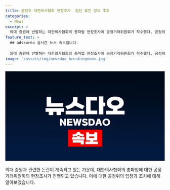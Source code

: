 ```yaml
---
title: 공정위 대한의사협회 현장조사  집단 휴진 강요 조회
categories:
  - News
excerpt: >
  의대 증원에 반발하는 대한의사협회의 총파업 현장조사에 공정거래위원회가 착수했다. 공정위는 집단 휴진과 관련된 법 위반 여부를 신속히 검토하고, 확인 시 엄정 대응할 예정이라고 밝혔다.
feature_text: >
  ## adskorea 실시간 뉴스 속보입니다.

  의대 증원에 반발하는 대한의사협회의 총파업 현장조사에 공정거래위원회가 착수했다. 공정위는 집단 휴진과 관련된 법 위반 여부를 신속히 검토하고, 확인 시 엄정 대응할 예정이라고 밝혔다.
image: '/assets/img/newsdao_breakingnews.jpg'
---
```


<p><img src="/assets/img/newsdao_breakingnews.jpg" alt="adskorea 속보" /></p>

<p>의대 증원과 관련한 논란이 계속되고 있는 가운데, 대한의사협회의 총파업에 대한 공정거래위원회의 현장조사가 진행되고 있습니다. 이에 대한 공정위의 입장과 조치에 대해 알아보겠습니다.</p>

